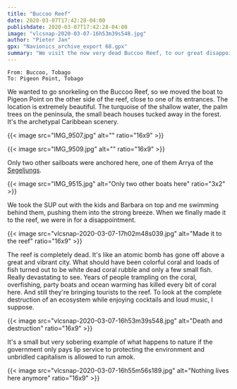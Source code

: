 ```yaml
---
title: "Buccoo Reef"
date: 2020-03-07T17:42:28-04:00
publishdate: 2020-03-07T17:42:28-04:00
image: "vlcsnap-2020-03-07-16h53m39s548.jpg"
author: "Pieter Jan"
gpx: "Navionics_archive_export 68.gpx"
summary: "We visit the now very dead Buccoo Reef, to our great disappointment"
---
```


`From: Buccoo, Tobago`<br/>
`To: Pigeon Point, Tobago`

We wanted to go snorkeling on the Buccoo Reef, so we moved the boat to Pigeon Point on the other side of the reef, close to one of its entrances. The location is extremely beautiful. The turquoise of the shallow water, the palm trees on the peninsula, the small beach houses tucked away in the forest. It's the archetypal Caribbean scenery.

{{< image src="IMG_9507.jpg" alt="" ratio="16x9" >}}

{{< image src="IMG_9509.jpg" alt="" ratio="16x9" >}}

Only two other sailboats were anchored here, one of them Arrya of the [Segeljungs](https://segeljungs.de/).

{{< image src="IMG_9515.jpg" alt="Only two other boats here" ratio="3x2" >}}

We took the SUP out with the kids and Barbara on top and me swimming behind them, pushing them into the strong breeze. When we finally made it to the reef, we were in for a disappointment.

{{< image src="vlcsnap-2020-03-07-17h02m48s039.jpg" alt="Made it to the reef" ratio="16x9" >}}

The reef is completely dead. It's like an atomic bomb has gone off above a great and vibrant city. What should have been colorful coral and loads of fish turned out to be white dead coral rubble and only a few small fish. Really devastating to see. Years of people trampling on the coral, overfishing, party boats and ocean warming has killed every bit of coral here. And still they're bringing tourists to the reef. To look at the complete destruction of an ecosystem while enjoying cocktails and loud music, I suppose.

{{< image src="vlcsnap-2020-03-07-16h53m39s548.jpg" alt="Death and destruction" ratio="16x9" >}}

It's a small but very sobering example of what happens to nature if the government only pays lip service to protecting the environment and unbridled capitalism is allowed to run amok.

{{< image src="vlcsnap-2020-03-07-16h55m56s189.jpg" alt="Nothing lives here anymore" ratio="16x9" >}}

